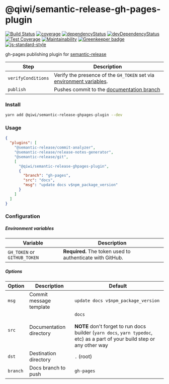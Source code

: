 # @qiwi/semantic-release-gh-pages-plugin

[![Build Status](https://travis-ci.com/qiwi/semantic-release-gh-pages-plugin.svg?branch=master)](https://travis-ci.com/qiwi/semantic-release-gh-pages-plugin)
[![coverage](https://img.shields.io/coveralls/qiwi/semantic-release-gh-pages-plugin.svg?maxAge=300)](https://coveralls.io/github/qiwi/semantic-release-gh-pages-plugin)
[![dependencyStatus](https://img.shields.io/david/qiwi/semantic-release-gh-pages-plugin.svg?maxAge=300)](https://david-dm.org/qiwi/semantic-release-gh-pages-plugin)
[![devDependencyStatus](https://img.shields.io/david/dev/qiwi/semantic-release-gh-pages-plugin.svg?maxAge=300)](https://david-dm.org/qiwi/semantic-release-gh-pages-plugin)
[![Test Coverage](https://api.codeclimate.com/v1/badges/c149b0666dda28813aa4/test_coverage)](https://codeclimate.com/github/qiwi/semantic-release-gh-pages-plugin/test_coverage)
[![Maintainability](https://api.codeclimate.com/v1/badges/c149b0666dda28813aa4/maintainability)](https://codeclimate.com/github/qiwi/semantic-release-gh-pages-plugin/maintainability)
[![Greenkeeper badge](https://badges.greenkeeper.io/qiwi/semantic-release-gh-pages-plugin.svg)](https://greenkeeper.io/)
[![js-standard-style](https://img.shields.io/badge/code%20style-standard-brightgreen.svg)](http://standardjs.com)


gh-pages publishing plugin for [semantic-release](https://github.com/semantic-release/semantic-release)

| Step               | Description |
|--------------------|-------------|
| `verifyConditions` | Verify the presence of the `GH_TOKEN` set via [environment variables](#environment-variables). |
| `publish`          | Pushes commit to the [documentation branch](#options) |

### Install
```bash
yarn add @qiwi/semantic-release-ghpages-plugin --dev
```

### Usage

```json
{
  "plugins": [
    "@semantic-release/commit-analyzer",
    "@semantic-release/release-notes-generator",
    "@semantic-release/git",
    [
      "@qiwi/semantic-release-ghpages-plugin", 
      {
        "branch": "gh-pages",
        "src": "docs",
        "msg": "update docs v$npm_package_version"
      }
    ]
  ]
}
```

### Configuration
##### Environment variables

| Variable                     | Description                                               |
|------------------------------| --------------------------------------------------------- |
| `GH_TOKEN` or `GITHUB_TOKEN` | **Required.** The token used to authenticate with GitHub. |

##### Options

| Option    | Description           | Default |
|-----------|-----------------------| --------|
| `msg`     | Commit message template | `update docs v$npm_package_version` |
| `src`     | Documentation directory | `docs`<br/><br/>**NOTE** don't forget to run docs builder (`yarn docs`, `yarn typedoc`, etc) as a part of your build step or any other way|
| `dst`     | Destination directory   | `.` (root) |
| `branch`  | Docs branch to push     | `gh-pages` |
